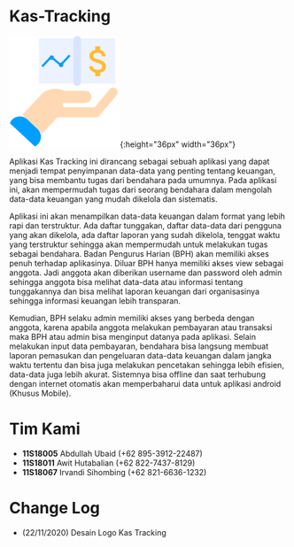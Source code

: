 # Kas-Tracking

![kas-tracking](asset\img\kas-tracking.png){:height="36px" width="36px"}

Aplikasi Kas Tracking ini dirancang sebagai sebuah aplikasi yang dapat menjadi tempat penyimpanan data-data yang penting tentang keuangan, yang bisa membantu tugas dari bendahara pada umumnya. Pada aplikasi ini, akan mempermudah tugas dari seorang bendahara dalam mengolah data-data keuangan yang mudah dikelola dan sistematis. 

Aplikasi ini akan menampilkan data-data keuangan dalam format yang lebih rapi dan terstruktur. Ada daftar tunggakan, daftar data-data dari pengguna yang akan dikelola, ada daftar laporan yang sudah dikelola, tenggat waktu yang terstruktur sehingga akan mempermudah untuk melakukan tugas sebagai bendahara. Badan Pengurus Harian (BPH) akan memiliki akses penuh terhadap aplikasinya. Diluar BPH hanya memiliki akses view sebagai anggota. Jadi anggota akan diberikan username dan password oleh admin sehingga anggota bisa melihat data-data atau informasi tentang tunggakannya dan bisa melihat laporan keuangan dari organisasinya sehingga informasi keuangan lebih transparan. 

Kemudian, BPH selaku admin memiliki akses yang berbeda dengan anggota, karena apabila anggota melakukan pembayaran atau transaksi maka BPH atau admin bisa menginput datanya pada aplikasi. Selain melakukan input data pembayaran, bendahara bisa langsung membuat laporan pemasukan dan pengeluaran data-data keuangan dalam jangka waktu tertentu dan bisa juga melakukan pencetakan sehingga lebih efisien, data-data juga lebih akurat. Sistemnya bisa offline dan saat terhubung dengan internet otomatis akan memperbaharui data untuk aplikasi android (Khusus Mobile). 



# Tim Kami

- **11S18005** Abdullah Ubaid (+62 895-3912-22487)
- **11S18011** Awit Hutabalian (+62 822-7437-8129)
- **11S18067** Irvandi Sihombing (+62 821-6636-1232)



# Change Log

- (22/11/2020) Desain Logo Kas Tracking

